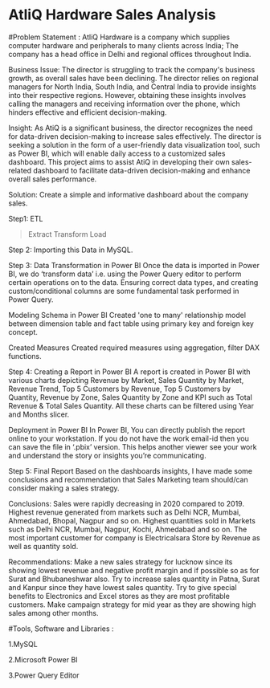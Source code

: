 # AtliQ Hardware Sales Analysis

#Problem Statement :
AtliQ Hardware is a company which supplies computer hardware and peripherals to many clients across India;
The company has a head office in Delhi and regional offices throughout India.

Business Issue:
The director is struggling to track the company's business growth, as overall sales have been declining. The director relies on regional managers for North India, South India, and Central India to provide insights into their respective regions. However, obtaining these insights involves calling the managers and receiving information over the phone, which hinders effective and efficient decision-making.

Insight:
As AtiQ is a significant business, the director recognizes the need for data-driven decision-making to increase sales effectively. The director is seeking a solution in the form of a user-friendly data visualization tool, such as Power BI, which will enable daily access to a customized sales dashboard. This project aims to assist AtiQ in developing their own sales-related dashboard to facilitate data-driven decision-making and enhance overall sales performance.

Solution:
Create a simple and informative dashboard about the company sales.

Step1:
ETL 
>Extract
>Transform
>Load

Step 2:
Importing this Data in MySQL.

Step 3:
Data Transformation in Power BI
Once the data is imported in Power BI, we do ‘transform data’ i.e. using the Power Query editor to perform certain operations on to the data. Ensuring correct data types, and creating custom/conditional columns are some fundamental task performed in Power Query.

Modeling Schema in Power BI
Created 'one to many' relationship model between dimension table and fact table using primary key and foreign key concept.

Created Measures
Created required measures using aggregation, filter DAX functions.

Step 4:
Creating a Report in Power BI
A report is created in Power BI with various charts depicting Revenue by Market, Sales Quantity by Market, Revenue Trend, Top 5 Customers by Revenue, Top 5 Customers by Quantity, Revenue by Zone, Sales Quantity by Zone and KPI such as Total Revenue & Total Sales Quantity. All these charts can be filtered using Year and Months slicer.

Deployment in Power BI
In Power BI, You can directly publish the report online to your workstation. If you do not have the work email-id then you can save the file in ‘.pbix’ version. This helps another viewer see your work and understand the story or insights you’re communicating.

Step 5:
Final Report
Based on the dashboards insights, I have made some conclusions and recommendation that Sales Marketing team should/can consider making a sales strategy.

Conclusions:
Sales were rapidly decreasing in 2020 compared to 2019.
Highest revenue generated from markets such as Delhi NCR, Mumbai, Ahmedabad, Bhopal, Nagpur and so on.
Highest quantities sold in Markets such as Delhi NCR, Mumbai, Nagpur, Kochi, Ahmedabad and so on.
The most important customer for company is Electricalsara Store by Revenue as well as quantity sold.

Recommendations:
Make a new sales strategy for lucknow since its showing lowest revenue and negative profit margin and if possible so as for Surat and Bhubaneshwar also.
Try to increase sales quantity in Patna, Surat and Kanpur since they have lowest sales quantity.
Try to give special benefits to Electronics and Excel stores as they are most profitable customers.
Make campaign strategy for mid year as they are showing high sales among other months.

#Tools, Software and Libraries :

1.MySQL

2.Microsoft Power BI

3.Power Query Editor
